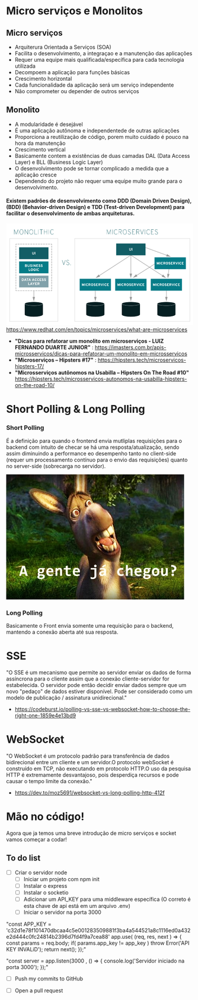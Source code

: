 # Micro serviços e Monolitos
    
## Micro serviços
    
- Arquiterura Orientada a Serviços (SOA)
- Facilita o desenvolvimento, a integraçao e a manutenção das aplicações
- Requer uma equipe mais qualificada/específica para cada tecnologia utilizada
- Decompoem a aplicação para funções básicas
- Crescimento horizontal
- Cada funcionalidade da aplicação será um serviço independente
- Não comprometer ou depender de outros serviços

## Monolito 

- A modularidade é desejável
- É uma aplicação autônoma e independentede de outras aplicações
- Proporciona a reutilização de código, porem muito cuidado é pouco na hora da manutenção 
- Crescimento vertical
- Basicamente contem a existências de duas camadas DAL (Data Access Layer) e BLL (Business Logic Layer)
- O desenvolvimento pode se tornar complicado a medida que a aplicação cresce
- Dependendo do projeto não requer uma equipe muito grande para o desenvolvimento.

#### Existem padrões de desenvolvimento como DDD (Domain Driven Design), (BDD) (Behavior-driven Design) e TDD (Test-driven Development) para facilitar o desenvolvimento de ambas arquiteturas.

![alt text](https://github.com/eduardoaraya/laravel-and-node-comunication/blob/master/imgs/monolithic-vs-microservices.png)
https://www.redhat.com/en/topics/microservices/what-are-microservices        


- **"Dicas para refatorar um monolito em microserviços - LUIZ FERNANDO DUARTE JUNIOR"** : https://imasters.com.br/apis-microsservicos/dicas-para-refatorar-um-monolito-em-microsservicos
- **"Microserviços – Hipsters #17"** : https://hipsters.tech/microservicos-hipsters-17/
- **"Microsserviços autônomos na Usabilla – Hipsters On The Road #10"** https://hipsters.tech/microsservicos-autonomos-na-usabilla-hipsters-on-the-road-10/


# Short Polling & Long Polling

### Short Polling
É a definição para quando o frontend envia mutliplas requisições para o backend com intuito de checar se há uma resposta/atualização, sendo assim diminuindo a performance eo desempenho tanto no client-side (requer um processamento contínuo para o envio das requisições) quanto no server-side (sobrecarga no servidor).

![alt text](https://github.com/eduardoaraya/laravel-and-node-comunication/blob/master/imgs/tumblr_lf4hqepXRe1qg976ro1_500.jpg)


### Long Polling 
Basicamente o Front envia somente uma requisição para o backend, mantendo a conexão aberta até sua resposta.
    
# SSE 
"O SSE é um mecanismo que permite ao servidor enviar os dados de forma assíncrona para o cliente assim que a conexão cliente-servidor for estabelecida. O servidor pode então decidir enviar dados sempre que um novo "pedaço" de dados estiver disponível. Pode ser considerado como um modelo de publicação / assinatura unidirecional."
- https://codeburst.io/polling-vs-sse-vs-websocket-how-to-choose-the-right-one-1859e4e13bd9

# WebSocket
"O WebSocket é um protocolo padrão para transferência de dados bidirecional entre um cliente e um servidor.O protocolo webSocket é construído em TCP, não executando em protocolo HTTP.O uso da pesquisa HTTP é extremamente desvantajoso, pois desperdiça recursos e pode causar o tempo limite da conexão." 
- https://dev.to/moz5691/websocket-vs-long-polling-http-412f


# Mão no código!
Agora que ja temos uma breve introdução de micro serviços e socket vamos começar a codar!

## To do list
- [ ] Criar o servidor node
    - [ ] Iniciar um projeto com npm init
    - [ ] Instalar o express
    - [ ] Instalar o socketio
    - [ ] Adicionar um API_KEY para uma middleware específica (O correto é esta chave de api está em um arquivo .env)
    - [ ] Iniciar o servidor na porta 3000

"const APP_KEY = 'c32d1e78f101470dbcaa4c5e001283509881f3ba4a544521a8c1116ed0a432e2d444c0fc24814b2396d7fd4f9a7cea88'
app.use( (req, res, next ) => {
    const params = req.body;
    if( params.app_key != app_key ) throw Error('API KEY INVALiD');
    return next();
});"

"const server = app.listen(3000 , () => {
    console.log('Servidor iniciado na porta 3000');
});"


- [ ] Push my commits to GitHub
- [ ] Open a pull request



